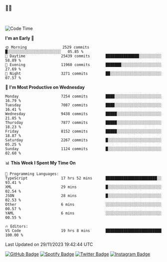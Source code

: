 ### 🤙🍺

<!-- <a href="https://github-readme-stats.vercel.app/api?username=hzak2xx&count_private=true&show_icons=true&theme=dracula">
  <img align="center" src="https://github-readme-stats.vercel.app/api?username=hzak2xx&count_private=true&show_icons=true&theme=dracula" />
</a>
</br> -->
</br>

<!--START_SECTION:waka-->
![Code Time](http://img.shields.io/badge/Code%20Time-2%2C929%20hrs%2045%20mins-blue)

**I'm an Early 🐤** 

```text
🌞 Morning                2529 commits        █░░░░░░░░░░░░░░░░░░░░░░░░   05.85 % 
🌆 Daytime                25439 commits       ███████████████░░░░░░░░░░   58.89 % 
🌃 Evening                11960 commits       ███████░░░░░░░░░░░░░░░░░░   27.69 % 
🌙 Night                  3271 commits        ██░░░░░░░░░░░░░░░░░░░░░░░   07.57 % 
```
📅 **I'm Most Productive on Wednesday** 

```text
Monday                   7254 commits        ████░░░░░░░░░░░░░░░░░░░░░   16.79 % 
Tuesday                  7087 commits        ████░░░░░░░░░░░░░░░░░░░░░   16.41 % 
Wednesday                9438 commits        █████░░░░░░░░░░░░░░░░░░░░   21.85 % 
Thursday                 7877 commits        █████░░░░░░░░░░░░░░░░░░░░   18.23 % 
Friday                   8152 commits        █████░░░░░░░░░░░░░░░░░░░░   18.87 % 
Saturday                 2267 commits        █░░░░░░░░░░░░░░░░░░░░░░░░   05.25 % 
Sunday                   1124 commits        █░░░░░░░░░░░░░░░░░░░░░░░░   02.60 % 
```


📊 **This Week I Spent My Time On** 

```text
💬 Programming Languages: 
TypeScript               17 hrs 52 mins      ███████████████████████░░   93.41 % 
XML                      29 mins             █░░░░░░░░░░░░░░░░░░░░░░░░   02.54 % 
JSON                     28 mins             █░░░░░░░░░░░░░░░░░░░░░░░░   02.53 % 
Other                    6 mins              ░░░░░░░░░░░░░░░░░░░░░░░░░   00.57 % 
YAML                     6 mins              ░░░░░░░░░░░░░░░░░░░░░░░░░   00.55 % 

🔥 Editors: 
VS Code                  19 hrs 8 mins       █████████████████████████   100.00 % 
```


 Last Updated on 29/11/2023 19:42:44 UTC
<!--END_SECTION:waka-->

[![GitHub Badge](https://img.shields.io/badge/GitHub-100000?style=for-the-badge&logo=github&logoColor=white)](https://github.com/hzak2xx)
[![Spotify Badge](https://img.shields.io/badge/Spotify-1ED760?&style=for-the-badge&logo=spotify&logoColor=white)](https://open.spotify.com/user/uf90s6sbbh75a1mt44clkhkvf)
[![Twitter Badge](https://img.shields.io/badge/Twitter-1DA1F2?style=for-the-badge&logo=twitter&logoColor=white)](https://twitter.com/hzak2xx)
[![Instagram Badge](https://img.shields.io/badge/Instagram-E4405F?style=for-the-badge&logo=instagram&logoColor=white)](https://www.instagram.com/hzak2xx/)
